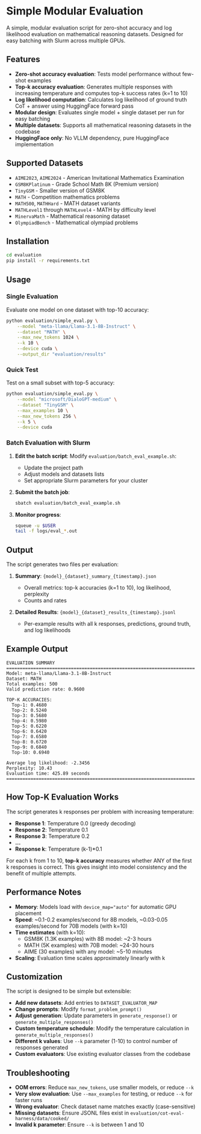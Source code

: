 # Simple Modular Evaluation

A simple, modular evaluation script for zero-shot accuracy and log likelihood evaluation on mathematical reasoning datasets. Designed for easy batching with Slurm across multiple GPUs.

## Features

- **Zero-shot accuracy evaluation**: Tests model performance without few-shot examples
- **Top-k accuracy evaluation**: Generates multiple responses with increasing temperature and computes top-k success rates (k=1 to 10)
- **Log likelihood computation**: Calculates log likelihood of ground truth CoT + answer using HuggingFace forward pass
- **Modular design**: Evaluates single model + single dataset per run for easy batching
- **Multiple datasets**: Supports all mathematical reasoning datasets in the codebase
- **HuggingFace only**: No VLLM dependency, pure HuggingFace implementation

## Supported Datasets

- `AIME2023`, `AIME2024` - American Invitational Mathematics Examination
- `GSM8KPlatinum` - Grade School Math 8K (Premium version) 
- `TinyGSM` - Smaller version of GSM8K
- `MATH` - Competition mathematics problems
- `MATH500`, `MATHHard` - MATH dataset variants
- `MATHLevel1` through `MATHLevel4` - MATH by difficulty level
- `MinervaMath` - Mathematical reasoning dataset
- `OlympiadBench` - Mathematical olympiad problems

## Installation

```bash
cd evaluation
pip install -r requirements.txt
```

## Usage

### Single Evaluation

Evaluate one model on one dataset with top-10 accuracy:

```bash
python evaluation/simple_eval.py \
    --model "meta-llama/Llama-3.1-8B-Instruct" \
    --dataset "MATH" \
    --max_new_tokens 1024 \
    --k 10 \
    --device cuda \
    --output_dir "evaluation/results"
```

### Quick Test

Test on a small subset with top-5 accuracy:

```bash
python evaluation/simple_eval.py \
    --model "microsoft/DialoGPT-medium" \
    --dataset "TinyGSM" \
    --max_examples 10 \
    --max_new_tokens 256 \
    --k 5 \
    --device cuda
```

### Batch Evaluation with Slurm

1. **Edit the batch script**: Modify `evaluation/batch_eval_example.sh`:
   - Update the project path
   - Adjust models and datasets lists
   - Set appropriate Slurm parameters for your cluster

2. **Submit the batch job**:
   ```bash
   sbatch evaluation/batch_eval_example.sh
   ```

3. **Monitor progress**:
   ```bash
   squeue -u $USER
   tail -f logs/eval_*.out
   ```

## Output

The script generates two files per evaluation:

1. **Summary**: `{model}_{dataset}_summary_{timestamp}.json`
   - Overall metrics: top-k accuracies (k=1 to 10), log likelihood, perplexity
   - Counts and rates

2. **Detailed Results**: `{model}_{dataset}_results_{timestamp}.jsonl`
   - Per-example results with all k responses, predictions, ground truth, and log likelihoods

## Example Output

```
EVALUATION SUMMARY
======================================================================
Model: meta-llama/Llama-3.1-8B-Instruct
Dataset: MATH
Total examples: 500
Valid prediction rate: 0.9600

TOP-K ACCURACIES:
  Top-1: 0.4680
  Top-2: 0.5240
  Top-3: 0.5680
  Top-4: 0.5980
  Top-5: 0.6220
  Top-6: 0.6420
  Top-7: 0.6580
  Top-8: 0.6720
  Top-9: 0.6840
  Top-10: 0.6940

Average log likelihood: -2.3456
Perplexity: 10.43
Evaluation time: 425.89 seconds
======================================================================
```

## How Top-K Evaluation Works

The script generates k responses per problem with increasing temperature:
- **Response 1**: Temperature 0.0 (greedy decoding)
- **Response 2**: Temperature 0.1 
- **Response 3**: Temperature 0.2
- **...**
- **Response k**: Temperature (k-1)*0.1

For each k from 1 to 10, **top-k accuracy** measures whether ANY of the first k responses is correct. This gives insight into model consistency and the benefit of multiple attempts.

## Performance Notes

- **Memory**: Models load with `device_map="auto"` for automatic GPU placement
- **Speed**: ~0.1-0.2 examples/second for 8B models, ~0.03-0.05 examples/second for 70B models (with k=10)
- **Time estimates** (with k=10): 
  - GSM8K (1.3K examples) with 8B model: ~2-3 hours
  - MATH (5K examples) with 70B model: ~24-30 hours
  - AIME (30 examples) with any model: ~5-10 minutes
- **Scaling**: Evaluation time scales approximately linearly with k

## Customization

The script is designed to be simple but extensible:

- **Add new datasets**: Add entries to `DATASET_EVALUATOR_MAP` 
- **Change prompts**: Modify `format_problem_prompt()`
- **Adjust generation**: Update parameters in `generate_response()` or `generate_multiple_responses()`
- **Custom temperature schedule**: Modify the temperature calculation in `generate_multiple_responses()`
- **Different k values**: Use `--k` parameter (1-10) to control number of responses generated
- **Custom evaluators**: Use existing evaluator classes from the codebase

## Troubleshooting

- **OOM errors**: Reduce `max_new_tokens`, use smaller models, or reduce `--k`
- **Very slow evaluation**: Use `--max_examples` for testing, or reduce `--k` for faster runs
- **Wrong evaluator**: Check dataset name matches exactly (case-sensitive)
- **Missing datasets**: Ensure JSONL files exist in `evaluation/cot-eval-harness/data/cooked/`
- **Invalid k parameter**: Ensure `--k` is between 1 and 10